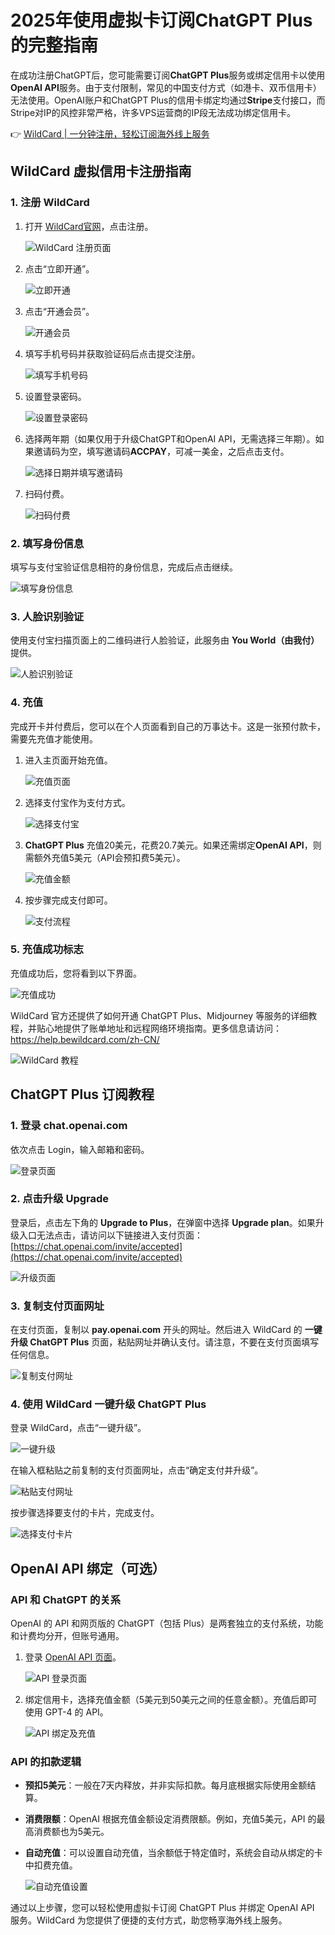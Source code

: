 # 2025年使用虚拟卡订阅ChatGPT Plus的完整指南

在成功注册ChatGPT后，您可能需要订阅**ChatGPT Plus**服务或绑定信用卡以使用**OpenAI API**服务。由于支付限制，常见的中国支付方式（如港卡、双币信用卡）无法使用。OpenAI账户和ChatGPT Plus的信用卡绑定均通过**Stripe**支付接口，而Stripe对IP的风控非常严格，许多VPS运营商的IP段无法成功绑定信用卡。

👉 [WildCard | 一分钟注册，轻松订阅海外线上服务](https://bbtdd.com/WildCard)

## WildCard 虚拟信用卡注册指南

### 1. 注册 WildCard

1. 打开 [WildCard官网](https://bbtdd.com/WildCard)，点击注册。
   
   ![WildCard 注册页面](图片URL)

2. 点击“立即开通”。

   ![立即开通](图片URL)

3. 点击“开通会员”。

   ![开通会员](图片URL)

4. 填写手机号码并获取验证码后点击提交注册。

   ![填写手机号码](图片URL)

5. 设置登录密码。

   ![设置登录密码](图片URL)

6. 选择两年期（如果仅用于升级ChatGPT和OpenAI API，无需选择三年期）。如果邀请码为空，填写邀请码**ACCPAY**，可减一美金，之后点击支付。

   ![选择日期并填写邀请码](图片URL)

7. 扫码付费。

   ![扫码付费](图片URL)

### 2. 填写身份信息

填写与支付宝验证信息相符的身份信息，完成后点击继续。

   ![填写身份信息](图片URL)

### 3. 人脸识别验证

使用支付宝扫描页面上的二维码进行人脸验证，此服务由 **You World（由我付）** 提供。

   ![人脸识别验证](图片URL)

### 4. 充值

完成开卡并付费后，您可以在个人页面看到自己的万事达卡。这是一张预付款卡，需要先充值才能使用。

1. 进入主页面开始充值。

   ![充值页面](图片URL)

2. 选择支付宝作为支付方式。

   ![选择支付宝](图片URL)

3. **ChatGPT Plus** 充值20美元，花费20.7美元。如果还需绑定**OpenAI API**，则需额外充值5美元（API会预扣费5美元）。

   ![充值金额](图片URL)

4. 按步骤完成支付即可。

   ![支付流程](图片URL)

### 5. 充值成功标志

充值成功后，您将看到以下界面。

   ![充值成功](图片URL)

WildCard 官方还提供了如何开通 ChatGPT Plus、Midjourney 等服务的详细教程，并贴心地提供了账单地址和远程网络环境指南。更多信息请访问：https://help.bewildcard.com/zh-CN/

   ![WildCard 教程](图片URL)

## ChatGPT Plus 订阅教程

### 1. 登录 chat.openai.com

依次点击 Login，输入邮箱和密码。

   ![登录页面](图片URL)

### 2. 点击升级 Upgrade

登录后，点击左下角的 **Upgrade to Plus**，在弹窗中选择 **Upgrade plan**。如果升级入口无法点击，请访问以下链接进入支付页面：[https://chat.openai.com/invite/accepted](https://chat.openai.com/invite/accepted)

   ![升级页面](图片URL)

### 3. 复制支付页面网址

在支付页面，复制以 **pay.openai.com** 开头的网址。然后进入 WildCard 的 **一键升级 ChatGPT Plus** 页面，粘贴网址并确认支付。请注意，不要在支付页面填写任何信息。

   ![复制支付网址](图片URL)

### 4. 使用 WildCard 一键升级 ChatGPT Plus

登录 WildCard，点击“一键升级”。

   ![一键升级](图片URL)

在输入框粘贴之前复制的支付页面网址，点击“确定支付并升级”。

   ![粘贴支付网址](图片URL)

按步骤选择要支付的卡片，完成支付。

   ![选择支付卡片](图片URL)

## OpenAI API 绑定（可选）

### API 和 ChatGPT 的关系

OpenAI 的 API 和网页版的 ChatGPT（包括 Plus）是两套独立的支付系统，功能和计费均分开，但账号通用。

1. 登录 [OpenAI API 页面](https://platform.openai.com/apps)。

   ![API 登录页面](图片URL)

2. 绑定信用卡，选择充值金额（5美元到50美元之间的任意金额）。充值后即可使用 GPT-4 的 API。

   ![API 绑定及充值](图片URL)

### API 的扣款逻辑

- **预扣5美元**：一般在7天内释放，并非实际扣款。每月底根据实际使用金额结算。
- **消费限额**：OpenAI 根据充值金额设定消费限额。例如，充值5美元，API 的最高消费额也为5美元。
- **自动充值**：可以设置自动充值，当余额低于特定值时，系统会自动从绑定的卡中扣费充值。

   ![自动充值设置](图片URL)

通过以上步骤，您可以轻松使用虚拟卡订阅 ChatGPT Plus 并绑定 OpenAI API 服务。WildCard 为您提供了便捷的支付方式，助您畅享海外线上服务。